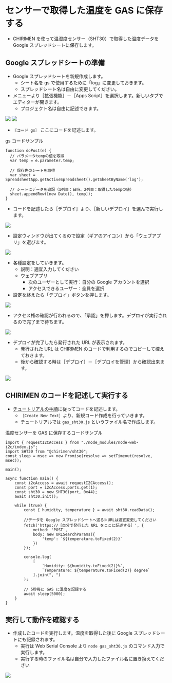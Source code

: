 # センサーで取得した温度を GAS に保存する
- CHIRIMEN を使って温湿度センサー（SHT30）で取得した温度データを Google スプレッドシートに保存します。

## Google スプレッドシートの準備
- Google スプレッドシートを新規作成します。
  - シート名を gs で使用するために「log」に変更しておきます。
  - スプレッドシート名は自由に変更してください。
- メニューより［拡張機能］－［Apps Script］を選択します。新しいタブでエディターが開きます。
  - プロジェクト名は自由に記述できます。

<img src="./imgs/gas_sht30_001.jpg">

<img src="./imgs/gas_sht30_002.jpg">

- `［コード gs］` ここにコードを記述します。

gs コードサンプル
```
function doPost(e) {
  // パラメータtempの値を取得
  var temp = e.parameter.temp;
  
  // 保存先のシートを取得
  var sheet = SpreadsheetApp.getActiveSpreadsheet().getSheetByName('log');
  
  // シートにデータを追記（1列目：日時、2列目：取得したtempの値）
  sheet.appendRow([new Date(), temp]);
}
```
- コードを記述したら［デプロイ］より、［新しいデプロイ］を選んで実行します。

<img src="./imgs/gas_sht30_003.jpg">

- 設定ウィンドウが出てくるので設定（ギアのアイコン）から「ウェブアプリ」を選びます。

<img src="./imgs/gas_sht30_004.jpg">

- 各種設定をしていきます。
  - 説明：適宜入力してください
  - ウェブアプリ
    - 次のユーザーとして実行：自分の Google アカウントを選択
    - アクセスできるユーザー：全員を選択
- 設定を終えたら「デプロイ」ボタンを押します。

<img src="./imgs/gas_sht30_005.jpg">

- アクセス権の確認が行われるので、「承認」を押します。デプロイが実行されるので完了まで待ちます。

<img src="./imgs/gas_sht30_006.jpg">

- デプロイが完了したら発行された URL が表示されます。
  - 発行された URL は CHIRIMEN のコードで利用するのでコピーして控えておきます。
  - 後から確認する時は［デプロイ］－［デプロイを管理］から確認出来ます。

<img src="./imgs/gas_sht30_007.jpg">

## CHIRIMEN のコードを記述して実行する
- [チュートリアルの手順](https://tutorial.chirimen.org/pizero/#section-4)に従ってコードを記述します。
  - `［Create New Text］`より、新規コード作成を行っていきます。
  - チュートリアルでは `gas_sht30.js` というファイル名で作成します。

温度センサーを GAS に保存するコードサンプル
```
import { requestI2CAccess } from "./node_modules/node-web-i2c/index.js";
import SHT30 from "@chirimen/sht30";
const sleep = msec => new Promise(resolve => setTimeout(resolve, msec));

main();

async function main() {
    const i2cAccess = await requestI2CAccess();
    const port = i2cAccess.ports.get(1);
    const sht30 = new SHT30(port, 0x44);
    await sht30.init();

    while (true) {
        const { humidity, temperature } = await sht30.readData();
        
        //データを Google スプレッドシートへ送る※URLは適宜変更してください
        fetch('https://［自分で発行した URL をここに記述する］', {
            method: 'POST',
            body: new URLSearchParams({
                'temp': `${temperature.toFixed(2)}`
            })
        });

        console.log(
            [
                `Humidity: ${humidity.toFixed(2)}%`,
                `Temperature: ${temperature.toFixed(2)} degree`
            ].join(", ")
        );

        // 5秒毎に GAS に温度を記録する
        await sleep(5000);
    }
}
```

## 実行して動作を確認する
- 作成したコードを実行します。温度を取得した後に Google スプレッドシートにも記録されます。
  - 実行は Web Serial Console より `node gas_sht30.js` のコマンド入力で実行します。
  - 実行する時のファイル名は自分で入力したファイル名に置き換えてください

<img src="./imgs/gas_sht30_008.jpg">

